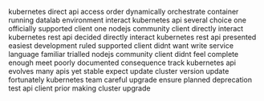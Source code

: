 kubernetes direct api access order dynamically orchestrate container running datalab environment interact kubernetes api several choice one officially supported client one nodejs community client directly interact kubernetes rest api decided directly interact kubernetes rest api presented easiest development ruled supported client didnt want write service language familiar trialled nodejs community client didnt feel complete enough meet poorly documented consequence track kubernetes api evolves many apis yet stable expect update cluster version update fortunately kubernetes team careful upgrade ensure planned deprecation test api client prior making cluster upgrade